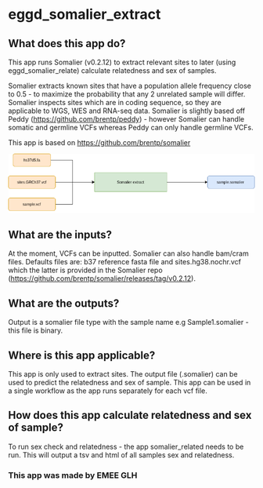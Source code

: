 # eggd_somalier_extract

## What does this app do?
This app runs Somalier (v0.2.12) to extract relevant sites to later (using eggd_somalier_relate) calculate relatedness and sex of samples.

Somalier extracts known sites that have a population allele frequency close to 0.5 - to maximize the probability that any 2 unrelated sample will differ. Somalier inspects sites which are in coding sequence,  so they are applicable to WGS, WES and RNA-seq data. Somalier is slightly based off Peddy (https://github.com/brentp/peddy) - however Somalier can handle somatic and germline VCFs whereas Peddy can only handle germline VCFs.

This app is based on https://github.com/brentp/somalier

![Image of workflow](https://github.com/eastgenomics/eggd_somalier_extract/blob/dev/somalier_extract_workflow.png)

## What are the inputs?
At the moment, VCFs can be inputted. Somalier can also handle bam/cram files. Defaults files are: b37 reference fasta file and sites.hg38.nochr.vcf which the latter is provided in the Somalier repo (https://github.com/brentp/somalier/releases/tag/v0.2.12).

## What are the outputs?
Output is a somalier file type with the sample name e.g Sample1.somalier - this file is binary.

## Where is this app applicable?
This app is only used to extract sites. The output file (.somalier) can be used to predict the relatedness and sex of sample. This app can be used in a single workflow as the app runs separately for each vcf file.

## How does this app calculate relatedness and sex of sample?
To run sex check and relatedness - the app somalier_related needs to be run. This will output a tsv and html of all samples sex and relatedness.

### This app was made by EMEE GLH
